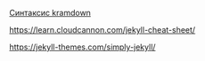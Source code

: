 

[Синтаксис kramdown](https://kramdown.gettalong.org/syntax.html#tables)

https://learn.cloudcannon.com/jekyll-cheat-sheet/


https://jekyll-themes.com/simply-jekyll/

